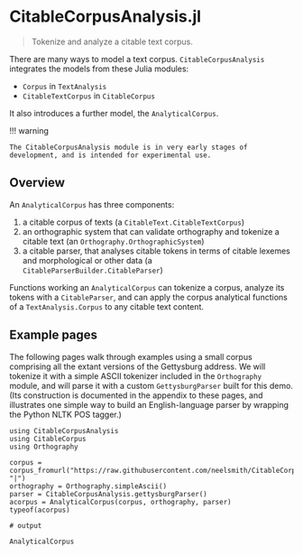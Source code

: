 # CitableCorpusAnalysis.jl

> Tokenize and analyze a citable text corpus.

There are many ways to model a text corpus.  `CitableCorpusAnalysis` integrates the models from these Julia modules:

- `Corpus` in `TextAnalysis`
- `CitableTextCorpus` in `CitableCorpus`

It also introduces a further model, the `AnalyticalCorpus`.


!!! warning

    The CitableCorpusAnalysis module is in very early stages of development, and is intended for experimental use.


## Overview



An `AnalyticalCorpus` has three components:

1. a citable corpus of texts (a `CitableText.CitableTextCorpus`)
2. an orthographic system that can validate orthography and tokenize a citable text (an `Orthography.OrthographicSystem`)
3. a citable parser, that analyses citable tokens in terms of citable lexemes and morphological or other data (a `CitableParserBuilder.CitableParser`)

Functions working an `AnalyticalCorpus` can tokenize a corpus, analyze its tokens with a `CitableParser`, and can apply the corpus analytical functions of a `TextAnalysis.Corpus` to any citable text content.

## Example pages


The following pages walk through examples using a small corpus comprising all the extant versions of the Gettysburg address.  We will tokenize it with a simple ASCII tokenizer included in the `Orthography` module, and will parse it with a custom `GettysburgParser` built for this demo. (Its construction is documented in the appendix to these pages, and illustrates one simple way to build an English-language parser by wrapping the Python NLTK POS tagger.)



```jldoctest overview
using CitableCorpusAnalysis
using CitableCorpus
using Orthography

corpus = corpus_fromurl("https://raw.githubusercontent.com/neelsmith/CitableCorpusAnalysis.jl/main/test/data/gettysburg/gettysburgcorpus.csv", "|")
orthography = Orthography.simpleAscii()
parser = CitableCorpusAnalysis.gettysburgParser()
acorpus = AnalyticalCorpus(corpus, orthography, parser)
typeof(acorpus)

# output

AnalyticalCorpus
```

